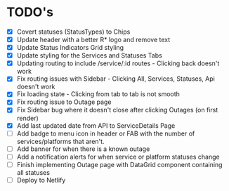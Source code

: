 # TODO's
- [x] Covert statuses (StatusTypes) to Chips
- [x] Update header with a better R* logo and remove text
- [x] Update Status Indicators Grid styling
- [x] Update styling for the Services and Statuses Tabs
- [x] Updating routing to include /service/:id routes  - Clicking back doesn't work
- [x] Fix routing issues with Sidebar - Clicking All, Services, Statuses, Api doesn't work 
- [x] Fix loading state - Clicking from tab to tab is not smooth
- [x] Fix routing issue to Outage page
- [x] Fix Sidebar bug where it doesn't close after clicking Outages (on first render)
- [x] Add last updated date from API to ServiceDetails Page
- [ ] Add badge to menu icon in header or FAB with the number of services/platforms that aren't.
- [ ] Add banner for when there is a known outage
- [ ] Add a notification alerts for when service or platform statuses change
- [ ] Finish implementing Outage page with DataGrid component containing all statuses
- [ ] Deploy to Netlify